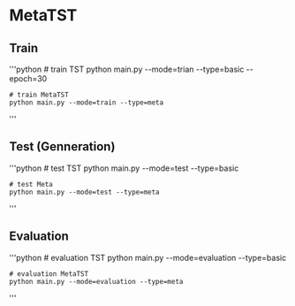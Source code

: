 # MetaTST

## Train

'''python
    # train TST
    python main.py --mode=trian --type=basic --epoch=30

    # train MetaTST
    python main.py --mode=train --type=meta
'''

## Test (Genneration)

'''python
    # test TST
    python main.py --mode=test --type=basic

    # test Meta
    python main.py --mode=test --type=meta
'''

## Evaluation

'''python
    # evaluation TST
    python main.py --mode=evaluation --type=basic

    # evaluation MetaTST
    python main.py --mode=evaluation --type=meta
'''